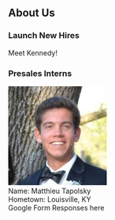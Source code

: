 ## About Us
### Launch New Hires
  Meet Kennedy!
### Presales Interns
  ![Img](/testing.jpg) <br/>
  Name: Matthieu Tapolsky<br/>
  Hometown: Louisville, KY<br/>
  Google Form Responses here
